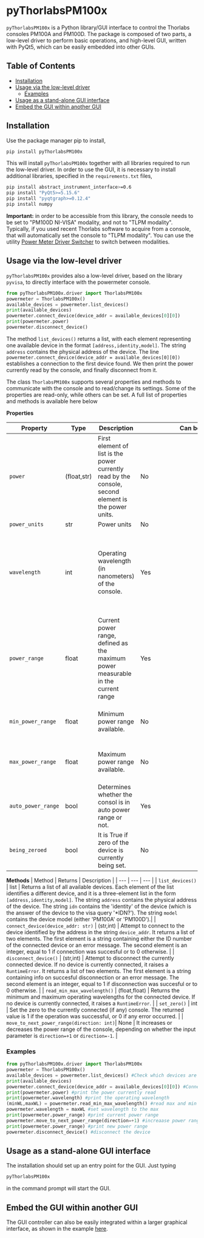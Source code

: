 # pyThorlabsPM100x

```pyThorlabsPM100x``` is a Python library/GUI interface to control the Thorlabs consoles PM100A and PM100D. The package is composed of two parts, a
low-level driver to perform basic operations, and high-level GUI, written with PyQt5, which can be easily embedded into other GUIs.

## Table of Contents
 - [Installation](#installation)
  - [Usage via the low-level driver](#usage-via-the-low-level-driver)
	* [Examples](#examples)
 - [Usage as a stand-alone GUI interface](#usage-as-a-stand-alone-GUI-interface)
 - [Embed the GUI within another GUI](#embed-the-gui-within-another-gui)


## Installation

Use the package manager pip to install,

```bash
pip install pyThorlabsPM100x
```
This will install ```pyThorlabsPM100x``` together with all libraries required to run the low-level driver. In order to use the GUI, it is necessary to install additional libraries,
specified in the ```requirements.txt``` files,
```bash
pip install abstract_instrument_interface>=0.6
pip install "PyQt5>=5.15.6"
pip install "pyqtgraph>=0.12.4"
pip install numpy
```

**Important:** in order to be accessible from this library, the console needs to be set to "PM100D NI-VISA" modality, and not to
"TLPM modality". Typically, if you used recent Thorlabs software to acquire from a console, that will automatically set the console to "TLPM modality".
You can use the utility [Power Meter Driver Switcher](https://www.thorlabs.com/software_pages/ViewSoftwarePage.cfm?Code=OPM) to switch between modalities.

## Usage via the low-level driver

`pyThorlabsPM100x` provides also a low-level driver, based on the library `pyvisa`, to directly interface with the powermeter console.

```python
from pyThorlabsPM100x.driver import ThorlabsPM100x
powermeter = ThorlabsPM100x()
available_devices = powermeter.list_devices()
print(available_devices)
powermeter.connect_device(device_addr = available_devices[0][0])
print(powermeter.power)
powermeter.disconnect_device()
```
The method `list_devices()` returns a list, with each element representing one available device in the format `[address,identity,model]`. The string `address` contains 
the physical address of the device. The line `powermeter.connect_device(device_addr = available_devices[0][0])` establishes a connection to the first device found.
We then print the power currently read by the console, and finally disconnect from it.

The class `ThorlabsPM100x` supports several properties and methods to communicate with the console and to read/change its settings. Some of the properties are read-only, while others can be set. A full list of properties and methods is available here below

**Properties**

| Property | Type | Description | <div style="width:300px"> Can be set?</div> | Notes |
| --- | --- | --- | --- | --- |
| `power` | (float,str) | First element of list is the power currently read by the console, second element is the power units. | No |
| `power_units` | str | Power units | No |
| `wavelength` | int | Operating wavelength (in nanometers) of the console. | Yes | Each powermerter head has a different range of acceptable wavelengths. The driver will **not** return an error when trying to set a wavelength outside of this range. |
| `power_range` | float | Current power range, defined as the maximum power measurable in the current range | Yes | When setting this property to a particular value X, the console will change the power range to the smallest power range which allows to measure the desired power X. |
| `min_power_range` | float | Minimum power range available. | No | For the same console/head, this value might vary for different wavelengths. |
| `max_power_range` | float | Maximum power range available. | No | For the same console/head, this value might vary for different wavelengths. |
| `auto_power_range`| bool | Determines whether the consol is in auto power range or not. | Yes | |
| `being_zeroed`| bool | It is True if zero of the device is currently being set. | No | The property `power` will return (None,'') if read while `being_zeroed==True` |

**Methods**
| Method | Returns | Description  |
| --- | --- | --- | 
| `list_devices()` | list |  Returns a list of all available devices. Each element of the list identifies a different device, and it is a three-element list in the form `[address,identity,model]`. The string `address` contains the physical address of the device. The string `idn` contains the 'identity' of the device (which is the answer of the device to the visa query '*IDN?'). The string `model` contains the device model (either 'PM100A' or 'PM100D').| 
| `connect_device(device_addr: str)` | (str,int) |  Attempt to connect to the device identified by the address in the string  `device_addr`. It returns a list of two elements. The first element is a string containing either the ID number of the connected device or an error message. The second element is an integer, equal to 1 if connection was succesful or to 0 otherwise. | 
| `disconnect_device()` | (str,int)  | Attempt to disconnect the currently connected device. If no device is currently connected, it raises a `RuntimeError`. It returns a list of two elements. The first element is a string containing info on succesful disconnection or an error message. The second element is an integer, equal to 1 if disconnection was succesful or to 0 otherwise.  |
| `read_min_max_wavelength()` | (float,float) |  Returns the minimum and maximum operating wavelengths for the connected device. If no device is currently connected, it raises a `RuntimeError`. | 
| `set_zero()` | int | Set the zero to the currently connected (if any) console. The returned value is 1 if the operation was successful, or 0 if any error occurred. | 
| `move_to_next_power_range(direction: int)`| None | It increases or decreases the power range of the console, depending on whether the input parameter is `direction=+1` or `direction=-1`. | 


### Examples
```python
from pyThorlabsPM100x.driver import ThorlabsPM100x
powermeter = ThorlabsPM100x()
available_devices = powermeter.list_devices() #Check which devices are available
print(available_devices)
powermeter.connect_device(device_addr = available_devices[0][0]) #Connect to the first available device
print(powermeter.power) #print the power currently read
print(powermeter.wavelength) #print the operating wavelength
(minWL,maxWL) = powermeter.read_min_max_wavelength() #read max and min available wavelengths
powermeter.wavelength = maxWL #set wavelength to the max
print(powermeter.power_range) #print current power range
powermeter.move_to_next_power_range(direction=+1) #increaase power range
print(powermeter.power_range) #print new power range
powermeter.disconnect_device() #disconnect the device
```

## Usage as a stand-alone GUI interface
The installation should set up an entry point for the GUI. Just typing
```bash
pyThorlabsPM100x
```
in the command prompt will start the GUI.

## Embed the GUI within another GUI
The GUI controller can also be easily integrated within a larger graphical interface, as shown in the example [here](https://github.com/MicheleCotrufo/pyThorlabsPM100x/blob/master/examples/embedding_in_gui.py).

